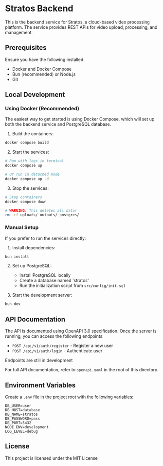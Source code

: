 # Stratos Backend

This is the backend service for Stratos, a cloud-based video processing platform. The service provides REST APIs for video upload, processing, and management.

## Prerequisites

Ensure you have the following installed:
- Docker and Docker Compose
- Bun (recommended) or Node.js
- Git

## Local Development

### Using Docker (Recommended)

The easiest way to get started is using Docker Compose, which will set up both the backend service and PostgreSQL database.

1. Build the containers:
```bash
docker compose build
```

2. Start the services:
```bash
# Run with logs in terminal
docker compose up

# Or run in detached mode
docker compose up -d
```

3. Stop the services:
```bash
# Stop containers
docker compose down

# WARNING: This deletes all data!
rm -rf uploads/ outputs/ postgres/
```

### Manual Setup

If you prefer to run the services directly:

1. Install dependencies:
```bash
bun install
```

2. Set up PostgreSQL:
   - Install PostgreSQL locally
   - Create a database named 'stratos'
   - Run the initialization script from `src/config/init.sql`

3. Start the development server:
```bash
bun dev
```

## API Documentation

The API is documented using OpenAPI 3.0 specification. Once the server is running, you can access the following endpoints:

- `POST /api/v1/auth/register` - Register a new user
- `POST /api/v1/auth/login` - Authenticate user

Endpoints are still in development

For full API documentation, refer to `openapi.yaml` in the root of this directory.

## Environment Variables

Create a `.env` file in the project root with the following variables:

```env
DB_USER=user
DB_HOST=database
DB_NAME=stratos
DB_PASSWORD=pass
DB_PORT=5432
NODE_ENV=development
LOG_LEVEL=debug
```

## License

This project is licensed under the MIT License
